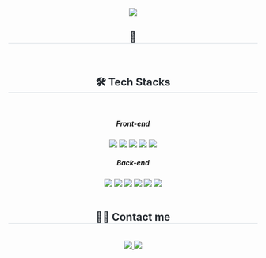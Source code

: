 <div align= "center">
    <img src="https://capsule-render.vercel.app/api?type=waving&color=0:3578fd,100:098500&height=180&text=환영합니다!&animation=fadeIn&fontColor=ffffff&fontSize=50" />
    </div>
    <div align= "center"> 
    <h2 style="border-bottom: 1px solid #d8dee4; color: #282d33;"> 🌳 </h2>  
    </div>
    <br/>
    <div align= "center">
    <h2 style="border-bottom: 1px solid #d8dee4; color: #282d33;"> 🛠️ Tech Stacks </h2> <br>

##### Front-end
<img src="https://img.shields.io/badge/javascript-F7DF1E?style=for-the-badge&logo=javascript&logoColor=white">
<img src="https://img.shields.io/badge/html5-E34F26?style=for-the-badge&logo=html5&logoColor=white">
<img src="https://img.shields.io/badge/css3-1572B6?style=for-the-badge&logo=css3&logoColor=white">
<img src="https://img.shields.io/badge/thymeleaf-005F0F?style=for-the-badge&logo=thymeleaf&logoColor=white">
<img src="https://img.shields.io/badge/jquery-0769AD?style=for-the-badge&logo=jquery&logoColor=white">

<br>

##### Back-end

<img src="https://img.shields.io/badge/java-1E8CBE?style=for-the-badge&logo=java&logoColor=white">
<img src="https://img.shields.io/badge/springboot-6DB33F?style=for-the-badge&logo=springboot&logoColor=white">
<img src="https://img.shields.io/badge/springsecurity-6DB33F?style=for-the-badge&logo=springsecurity&logoColor=white">
<img src="https://img.shields.io/badge/auth2.0-EB5424?style=for-the-badge&logo=auth0&logoColor=white">
<img src="https://img.shields.io/badge/mysql-4479A1?style=for-the-badge&logo=mysql&logoColor=white">
<img src="https://img.shields.io/badge/jpa-A5915F?style=for-the-badge&logo=&logoColor=white">
          </div>
    </div>
    <br/>
    <div align= "center">
    <h2 style="border-bottom: 1px solid #d8dee4; color: #282d33;"> 🧑‍💻 Contact me </h2> <br> 
    <div align= "center"> <a href=https://velog.io/@luna001631> <img src="https://img.shields.io/badge/Velog-20C997?style=for-the-badge&logo=Velog&logoColor=white&link=https://velog.io/@luna001631"> </a>
         <a href=https://www.notion.so/2c733a224109443c9f7b09b7b8a0a6a9> <img src="https://img.shields.io/badge/Notion-000000?style=for-the-badge&logo=Notion&logoColor=white&link=[https://www.notion.so/2c733a224109443c9f7b09b7b8a0a6a9](https://www.notion.so/luna001631/Luna-s-Dashboard-2c733a224109443c9f7b09b7b8a0a6a9)https://www.notion.so/luna001631/Luna-s-Dashboard-2c733a224109443c9f7b09b7b8a0a6a9"> </a>


    
